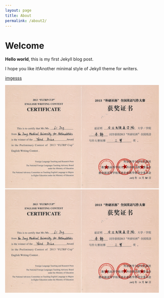 ```yaml
---
layout: page
title: About
permalink: /about2/
---
```


# Welcome

**Hello world**, this is my first Jekyll blog post.

I hope you like it!Another minimal style of Jekyll theme for writers.

[imgesss](/image.html)

<img class="pic1" src="/assets/css/x3.jpg"/>

<div align="center">
<img src="/assets/css/x3.jpg"/>
</div>
